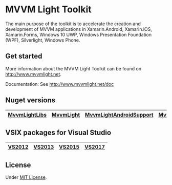 # MVVM Light Toolkit

The main purpose of the toolkit is to accelerate the creation and development of MVVM applications in Xamarin.Android, Xamarin.iOS, Xamarin.Forms, Windows 10 UWP, Windows Presentation Foundation (WPF), Silverlight, Windows Phone.

## Get started

More information about the MVVM Light Toolkit can be found on http://www.mvvmlight.net.

Documentation: See http://www.mvvmlight.net/doc

## Nuget versions

| [MvvmLightLibs](https://www.nuget.org/packages/MvvmLightLibs/)  | [MvvmLight](https://www.nuget.org/packages/MvvmLight/) | [MvvmLightAndroidSupport](https://www.nuget.org/packages/MvvmLightAndroidSupport/) | [MvvmLightLibsStd10](https://www.nuget.org/packages/MvvmLightLibsStd10/) | [MvvmLightStd10](https://www.nuget.org/packages/MvvmLightStd10/)
| ------------- | ------------- | ------------- | ------------- | ------------- |

## VSIX packages for Visual Studio

| [VS2012](https://marketplace.visualstudio.com/items?itemName=LaurentBugnion.MVVMLightforVS2012)  | [VS2013](https://marketplace.visualstudio.com/items?itemName=LaurentBugnion.MVVMLightforVS2013) | [VS2015](https://marketplace.visualstudio.com/items?itemName=LaurentBugnion.MVVMLightforVS2015) | [VS2017](https://marketplace.visualstudio.com/items?itemName=LaurentBugnion.MVVMLightforVS2017) |
| ------------- | ------------- | ------------- | ------------- |

## License

Under [MIT License](http://www.galasoft.ch/license_MIT.txt).
